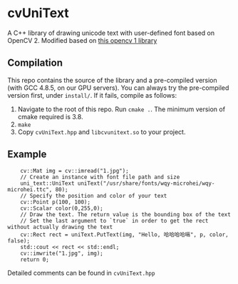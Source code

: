 # cvUniText

A C++ library of drawing unicode text with user-defined font based on OpenCV 2.
Modified based on [this opencv 1 library](https://github.com/buaabyl/cvPutUniText)

## Compilation

This repo contains the source of the library and a pre-compiled version (with GCC 4.8.5, on our GPU servers). You can always try the pre-compiled version first, under `install/`. If it fails, compile as follows:

1. Navigate to the root of this repo. Run `cmake .`. The minimum version of cmake required is 3.8.
2. `make`
3. Copy `cvUniText.hpp` and `libcvunitext.so` to your project.

## Example
```
    cv::Mat img = cv::imread("1.jpg");
    // Create an instance with font file path and size
    uni_text::UniText uniText("/usr/share/fonts/wqy-microhei/wqy-microhei.ttc", 80);
    // Specify the position and color of your text
    cv::Point p(100, 100);
    cv::Scalar color(0,255,0);
    // Draw the text. The return value is the bounding box of the text
    // Set the last argument to `true` in order to get the rect without actually drawing the text
    cv::Rect rect = uniText.PutText(img, "Hello, 哈哈哈哈嗝", p, color, false);
    std::cout << rect << std::endl;
    cv::imwrite("1.jpg", img);
    return 0;
```

Detailed comments can be found in `cvUniText.hpp`